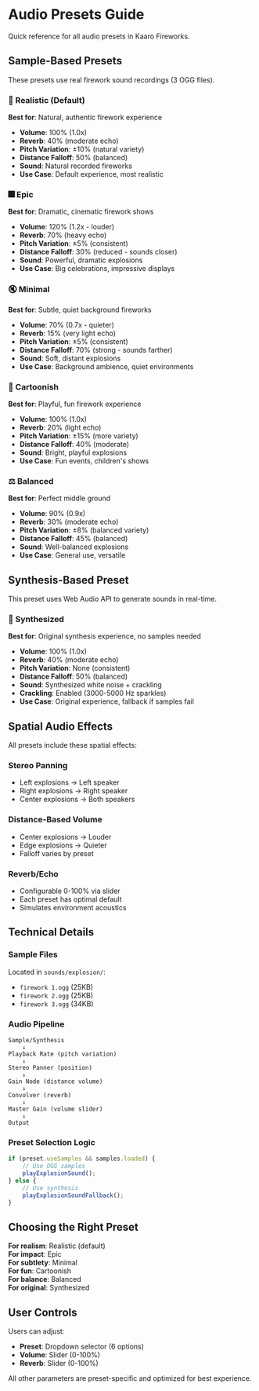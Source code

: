# Audio Presets Guide

Quick reference for all audio presets in Kaaro Fireworks.

## Sample-Based Presets

These presets use real firework sound recordings (3 OGG files).

### 🎵 Realistic (Default)
**Best for**: Natural, authentic firework experience

- **Volume**: 100% (1.0x)
- **Reverb**: 40% (moderate echo)
- **Pitch Variation**: ±10% (natural variety)
- **Distance Falloff**: 50% (balanced)
- **Sound**: Natural recorded fireworks
- **Use Case**: Default experience, most realistic

### 🎆 Epic
**Best for**: Dramatic, cinematic firework shows

- **Volume**: 120% (1.2x - louder)
- **Reverb**: 70% (heavy echo)
- **Pitch Variation**: ±5% (consistent)
- **Distance Falloff**: 30% (reduced - sounds closer)
- **Sound**: Powerful, dramatic explosions
- **Use Case**: Big celebrations, impressive displays

### 🔇 Minimal
**Best for**: Subtle, quiet background fireworks

- **Volume**: 70% (0.7x - quieter)
- **Reverb**: 15% (very light echo)
- **Pitch Variation**: ±5% (consistent)
- **Distance Falloff**: 70% (strong - sounds farther)
- **Sound**: Soft, distant explosions
- **Use Case**: Background ambience, quiet environments

### 🎪 Cartoonish
**Best for**: Playful, fun firework experience

- **Volume**: 100% (1.0x)
- **Reverb**: 20% (light echo)
- **Pitch Variation**: ±15% (more variety)
- **Distance Falloff**: 40% (moderate)
- **Sound**: Bright, playful explosions
- **Use Case**: Fun events, children's shows

### ⚖️ Balanced
**Best for**: Perfect middle ground

- **Volume**: 90% (0.9x)
- **Reverb**: 30% (moderate echo)
- **Pitch Variation**: ±8% (balanced variety)
- **Distance Falloff**: 45% (balanced)
- **Sound**: Well-balanced explosions
- **Use Case**: General use, versatile

## Synthesis-Based Preset

This preset uses Web Audio API to generate sounds in real-time.

### 🎹 Synthesized
**Best for**: Original synthesis experience, no samples needed

- **Volume**: 100% (1.0x)
- **Reverb**: 40% (moderate echo)
- **Pitch Variation**: None (consistent)
- **Distance Falloff**: 50% (balanced)
- **Sound**: Synthesized white noise + crackling
- **Crackling**: Enabled (3000-5000 Hz sparkles)
- **Use Case**: Original experience, fallback if samples fail

## Spatial Audio Effects

All presets include these spatial effects:

### Stereo Panning
- Left explosions → Left speaker
- Right explosions → Right speaker
- Center explosions → Both speakers

### Distance-Based Volume
- Center explosions → Louder
- Edge explosions → Quieter
- Falloff varies by preset

### Reverb/Echo
- Configurable 0-100% via slider
- Each preset has optimal default
- Simulates environment acoustics

## Technical Details

### Sample Files
Located in `sounds/explosion/`:
- `firework 1.ogg` (25KB)
- `firework 2.ogg` (25KB)
- `firework 3.ogg` (34KB)

### Audio Pipeline
```
Sample/Synthesis
    ↓
Playback Rate (pitch variation)
    ↓
Stereo Panner (position)
    ↓
Gain Node (distance volume)
    ↓
Convolver (reverb)
    ↓
Master Gain (volume slider)
    ↓
Output
```

### Preset Selection Logic
```javascript
if (preset.useSamples && samples.loaded) {
    // Use OGG samples
    playExplosionSound();
} else {
    // Use synthesis
    playExplosionSoundFallback();
}
```

## Choosing the Right Preset

**For realism**: Realistic (default)  
**For impact**: Epic  
**For subtlety**: Minimal  
**For fun**: Cartoonish  
**For balance**: Balanced  
**For original**: Synthesized

## User Controls

Users can adjust:
- **Preset**: Dropdown selector (6 options)
- **Volume**: Slider (0-100%)
- **Reverb**: Slider (0-100%)

All other parameters are preset-specific and optimized for best experience.
